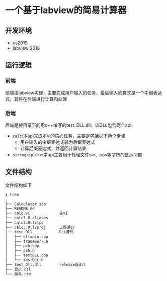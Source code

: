 # 一个基于labview的简易计算器

## 开发环境

+  vs2019
+ labview 2018

## 运行逻辑

### 前端

前端由labview实现，主要完成用户输入的任务，最后输入的算式是一个中缀表达式，其将在后端进行计算和处理

### 后端

后端是根目录下的用c++编写的test_DLL.dll，该DLL包含两个api:

+ `calc`:本api完成本vi的核心任务，主要是包括以下两个步骤
  + 用户输入的中缀表达式转为后缀表达式
  + 计算后缀表达式，并返回计算结果
+ `stringreplace`:本api主要用于处理文件sin、cos等字符的显示问题

## 文件结构

文件结构如下

```bash
❯ tree
.
├── Calculator.ico
├── README.md
├── calc.vi				主vi
├── calc3.0.aliases
├── calc3.0.lvlps
├── calc3.0.lvproj		工程源码
├── test_Dll			DLL源码
│   ├── dllmain.cpp
│   ├── framework.h
│   ├── pch.cpp
│   ├── pch.h
│   ├── testDLL.cpp
│   └── testDLL.h
├── test_Dll.dll		release版dll
├── 显示.ctl
└── 菜单.rtm
```

